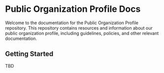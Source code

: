 # Public Organization Profile Docs

Welcome to the documentation for the Public Organization Profile repository.
This repository contains resources and information about our public organization
profile, including guidelines, policies, and other relevant documentation.

## Getting Started

TBD
